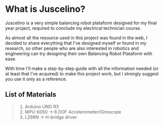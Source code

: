 # What is Juscelino?

Juscelino is a very simple balancing robot plataform designed for my final year project, required to conclude my electrical technician course.

As almost all the resource used in this project was found in the web, I decided to share everything that I've designed myself or found in my research, so other people who are also interested in robotics and engineering can try designing their own Balancing Robot Plataform with ease.

With time I'll make a step-by-step guide with all the information needed (or at least that I've acquired) to make this project work, but I strongly suggest you use it only as a reference.


## List of Materials

>
>1. Arduino UNO R3
>2. MPU-6050  -> 6 DOF Accelerometer/Giroscope
>3. L298N    -> H-bridge driver
>

